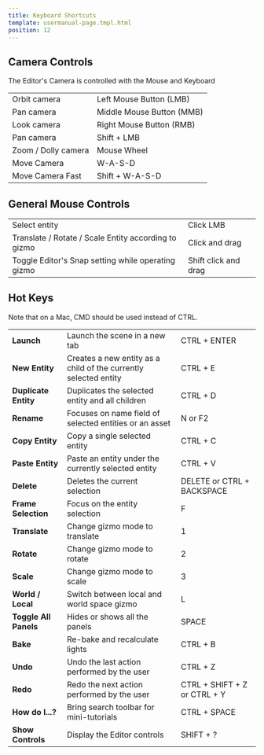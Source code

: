 ```yaml
---
title: Keyboard Shortcuts
template: usermanual-page.tmpl.html
position: 12
---
```


## Camera Controls

The Editor's Camera is controlled with the Mouse and Keyboard

<table class="head-column">
    <tr>
        <td>Orbit camera</td><td>Left Mouse Button (LMB)</td>
    </tr>
    <tr>
        <td>Pan camera</td><td>Middle Mouse Button (MMB)</td>
    </tr>
    <tr>
        <td>Look camera</td><td>Right Mouse Button (RMB)</td>
    </tr>
    <tr>
        <td>Pan camera</td><td>Shift + LMB</td>
    </tr>
    <tr>
        <td>Zoom / Dolly camera</td><td>Mouse Wheel</td>
    </tr>
    <tr>
        <td>Move Camera</td><td>W-A-S-D</td>
    </tr>
    <tr>
        <td>Move Camera Fast</td><td>Shift + W-A-S-D</td>
    </tr>
</table>

## General Mouse Controls

<table class="head-column">
    <tr>
        <td>Select entity</td><td>Click LMB</td>
    </tr>
    <tr>
        <td>Translate / Rotate / Scale Entity according to gizmo</td><td>Click and drag</td>
    </tr>
    <tr>
        <td>Toggle Editor's Snap setting while operating gizmo</td><td>Shift click and drag</td>
    </tr>
</table>

## Hot Keys

Note that on a Mac, CMD should be used instead of CTRL.

<table class="triple-column">
    <tr>
        <td><b>Launch</b></td><td>Launch the scene in a new tab</td><td>CTRL + ENTER</td>
    </tr>
    <tr>
        <td><b>New Entity</b></td><td>Creates a new entity as a child of the currently selected entity</td><td>CTRL + E</td>
    </tr>
    <tr>
        <td><b>Duplicate Entity</b></td><td>Duplicates the selected entity and all children</td><td>CTRL + D</td>
    </tr>
    <tr>
        <td><b>Rename</b></td><td>Focuses on name field of selected entities or an asset</td><td>N or F2</td>
    </tr>
    <tr>
        <td><b>Copy Entity</b></td><td>Copy a single selected entity</td><td>CTRL + C</td>
    </tr>
    <tr>
        <td><b>Paste Entity</b></td><td>Paste an entity under the currently selected entity</td><td>CTRL + V</td>
    </tr>
    <tr>
        <td><b>Delete</b></td><td>Deletes the current selection</td><td>DELETE or CTRL + BACKSPACE</td>
    </tr>
    <tr>
        <td><b>Frame Selection</b></td><td>Focus on the entity selection</td><td>F</td>
    </tr>
    <tr>
        <td><b>Translate</b></td><td>Change gizmo mode to translate</td><td>1</td>
    </tr>
    <tr>
        <td><b>Rotate</b></td><td>Change gizmo mode to rotate</td><td>2</td>
    </tr>
    <tr>
        <td><b>Scale</b></td><td>Change gizmo mode to scale</td><td>3</td>
    </tr>
    <tr>
        <td><b>World / Local</b></td><td>Switch between local and world space gizmo</td><td>L</td>
    </tr>
    <tr>
        <td><b>Toggle All Panels</b></td><td>Hides or shows all the panels</td><td>SPACE</td>
    </tr>
    <tr>
        <td><b>Bake</b></td><td>Re-bake and recalculate lights</td><td>CTRL + B</td>
    </tr>
    <tr>
        <td><b>Undo</b></td><td>Undo the last action performed by the user</td><td>CTRL + Z</td>
    </tr>
    <tr>
        <td><b>Redo</b></td><td>Redo the next action performed by the user</td><td>CTRL + SHIFT + Z or CTRL + Y</td>
    </tr>
    <tr>
        <td><b>How do I...?</b></td><td>Bring search toolbar for mini-tutorials</td><td>CTRL + SPACE</td>
    </tr>
    <tr>
        <td><b>Show Controls</b></td><td>Display the Editor controls</td><td>SHIFT + ?</td>
    </tr>
</table>

